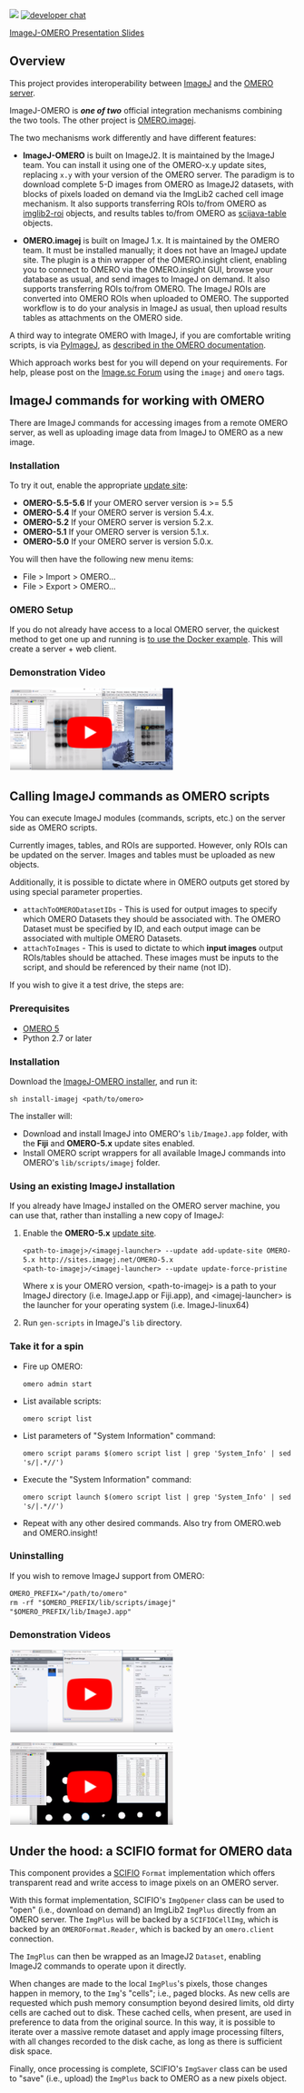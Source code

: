 [![](https://github.com/imagej/imagej-omero/actions/workflows/build-main.yml/badge.svg)](https://github.com/imagej/imagej-omero/actions/workflows/build-main.yml)
[![developer chat](https://img.shields.io/badge/zulip-join_chat-brightgreen.svg)](https://imagesc.zulipchat.com/#narrow/stream/327236-ImageJ2)

[ImageJ-OMERO Presentation Slides](https://imagej.github.io/presentations/2018-05-30-imagej-omero/#/)

## Overview

This project provides interoperability between
[ImageJ](http://imagej.net/) and the [OMERO server](http://imagej.net/OMERO).

ImageJ-OMERO is ___one of two___ official integration mechanisms combining the
two tools. The other project is
[OMERO.imagej](https://omero-guides.readthedocs.io/projects/fiji/en/latest/).

The two mechanisms work differently and have different features:

* __ImageJ-OMERO__ is built on ImageJ2. It is maintained by the ImageJ team.
  You can install it using one of the OMERO-x.y update sites, replacing `x.y`
  with your version of the OMERO server. The paradigm is to download complete
  5-D images from OMERO as ImageJ2 datasets, with blocks of pixels loaded on
  demand via the ImgLib2 cached cell image mechanism. It also supports
  transferring ROIs to/from OMERO as
  [imglib2-roi](https://github.com/imglib/imglib2-roi) objects, and results
  tables to/from OMERO as
  [scijava-table](https://github.com/scijava/scijava-table) objects.

* __OMERO.imagej__ is built on ImageJ 1.x. It is maintained by the OMERO team.
  It must be installed manually; it does not have an ImageJ update site.
  The plugin is a thin wrapper of the OMERO.insight client, enabling you to
  connect to OMERO via the OMERO.insight GUI, browse your database as usual,
  and send images to ImageJ on demand. It also supports transferring ROIs
  to/from OMERO. The ImageJ ROIs are converted into OMERO ROIs when uploaded
  to OMERO. The supported workflow is to do your analysis in ImageJ as usual,
  then upload results tables as attachments on the OMERO side.

A third way to integrate OMERO with ImageJ, if you are comfortable writing
scripts, is via [PyImageJ](https://github.com/imagej/pyimagej), as [described
in the OMERO
documentation](https://omero-guides.readthedocs.io/en/latest/fiji/docs/imagej_python.html).

Which approach works best for you will depend on your requirements. For help,
please post on the [Image.sc Forum](https://forum.image.sc/) using the `imagej`
and `omero` tags.

## ImageJ commands for working with OMERO

There are ImageJ commands for accessing images from a remote OMERO server,
as well as uploading image data from ImageJ to OMERO as a new image.

### Installation

To try it out, enable the appropriate
[update site](http://imagej.net/Update_Sites):

* __OMERO-5.5-5.6__ If your OMERO server version is >= 5.5
* __OMERO-5.4__ If your OMERO server is version 5.4.x.
* __OMERO-5.2__ If your OMERO server is version 5.2.x.
* __OMERO-5.1__ If your OMERO server is version 5.1.x.
* __OMERO-5.0__ If your OMERO server is version 5.0.x.

You will then have the following new menu items:

* File > Import > OMERO...
* File > Export > OMERO...

### OMERO Setup

If you do not already have access to a local OMERO server, the quickest method
to get one up and running is [to use the Docker
example](https://github.com/ome/docker-example-omero). This will create a
server + web client.

### Demonstration Video

[![](resources/ij2-update-roi-demo-icon.PNG)](https://www.youtube.com/watch?v=st1E9Qxu0-s)

## Calling ImageJ commands as OMERO scripts

You can execute ImageJ modules (commands, scripts, etc.) on the server side as
OMERO scripts.

Currently images, tables, and ROIs are supported. However, only ROIs can be
updated on the server. Images and tables must be uploaded as new objects.

Additionally, it is possible to dictate where in OMERO outputs get stored by
using special parameter properties.

*   `attachToOMERODatasetIDs` - This is used for output images to specify which
    OMERO Datasets they should be associated with. The OMERO Dataset must be
    specified by ID, and each output image can be associated with multiple
    OMERO Datasets.
*   `attachToImages` - This is used to dictate to which **input images** output
    ROIs/tables should be attached. These images must be inputs to the script,
    and should be referenced by their name (not ID).

If you wish to give it a test drive, the steps are:

### Prerequisites

*   [OMERO 5](http://www.openmicroscopy.org/site/support/omero5/sysadmins/unix/server-installation.html)
*   Python 2.7 or later

### Installation

Download the
[ImageJ-OMERO installer](https://raw.githubusercontent.com/imagej/imagej-omero/master/bin/install-imagej),
and run it:

```shell
sh install-imagej <path/to/omero>
```

The installer will:

*   Download and install ImageJ into OMERO's `lib/ImageJ.app` folder,
    with the __Fiji__ and __OMERO-5.x__ update sites enabled.
*   Install OMERO script wrappers for all available ImageJ commands
    into OMERO's `lib/scripts/imagej` folder.

### Using an existing ImageJ installation

If you already have ImageJ installed on the OMERO server machine,
you can use that, rather than installing a new copy of ImageJ:

1.  Enable the __OMERO-5.x__ [update site](http://imagej.net/Update_Sites).

    ```shell
    <path-to-imagej>/<imagej-launcher> --update add-update-site OMERO-5.x http://sites.imagej.net/OMERO-5.x
    <path-to-imagej>/<imagej-launcher> --update update-force-pristine
    ```

    Where x is your OMERO version, &lt;path-to-imagej&gt; is a path to your ImageJ directory (i.e. ImageJ.app or Fiji.app), and &lt;imagej-launcher&gt; is the launcher for your operating system (i.e. ImageJ-linux64)

2.  Run `gen-scripts` in ImageJ's `lib` directory.

### Take it for a spin

*   Fire up OMERO:

    ```shell
    omero admin start
    ```

*   List available scripts:

    ```shell
    omero script list
    ```

*   List parameters of "System Information" command:

    ```shell
    omero script params $(omero script list | grep 'System_Info' | sed 's/|.*//')
    ```

*   Execute the "System Information" command:

    ```shell
    omero script launch $(omero script list | grep 'System_Info' | sed 's/|.*//')
    ```

*   Repeat with any other desired commands.
    Also try from OMERO.web and OMERO.insight!

### Uninstalling

If you wish to remove ImageJ support from OMERO:

```shell
OMERO_PREFIX="/path/to/omero"
rm -rf "$OMERO_PREFIX/lib/scripts/imagej" "$OMERO_PREFIX/lib/ImageJ.app"
```

### Demonstration Videos

[![](resources/ij2-invert-image-demo-icon.PNG)](https://www.youtube.com/watch?v=gpu2NdidBHQ)

[![](resources/ij1-analyze-particles-demo-icon.PNG)](https://www.youtube.com/watch?v=CQP_cIYt00U)

## Under the hood: a SCIFIO format for OMERO data

This component provides a [SCIFIO](http://imagej.net/SCIFIO) `Format`
implementation which offers transparent read and write access to image pixels
on an OMERO server.

With this format implementation, SCIFIO's `ImgOpener` class can be used to
"open" (i.e., download on demand) an ImgLib2 `ImgPlus` directly from an OMERO
server. The `ImgPlus` will be backed by a `SCIFIOCellImg`, which is backed by
an `OMEROFormat.Reader`, which is backed by an `omero.client` connection.

The `ImgPlus` can then be wrapped as an ImageJ2 `Dataset`, enabling ImageJ2
commands to operate upon it directly.

When changes are made to the local `ImgPlus`'s pixels, those changes happen in
memory, to the `Img`'s "cells"; i.e., paged blocks. As new cells are requested
which push memory consumption beyond desired limits, old dirty cells are cached
out to disk. These cached cells, when present, are used in preference to data
from the original source. In this way, it is possible to iterate over a massive
remote dataset and apply image processing filters, with all changes recorded to
the disk cache, as long as there is sufficient disk space.

Finally, once processing is complete, SCIFIO's `ImgSaver` class can be used to
"save" (i.e., upload) the `ImgPlus` back to OMERO as a new pixels object.
